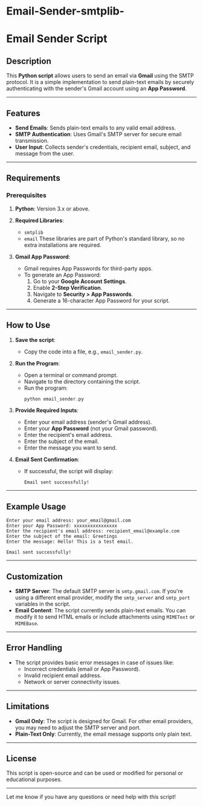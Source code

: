 # Email-Sender-smtplib-
# Email Sender Script

## Description
This **Python script** allows users to send an email via **Gmail** using the SMTP protocol. It is a simple implementation to send plain-text emails by securely authenticating with the sender's Gmail account using an **App Password**.

---

## Features
- **Send Emails**: Sends plain-text emails to any valid email address.
- **SMTP Authentication**: Uses Gmail's SMTP server for secure email transmission.
- **User Input**: Collects sender's credentials, recipient email, subject, and message from the user.

---

## Requirements
### Prerequisites
1. **Python**: Version 3.x or above.
2. **Required Libraries**: 
   - `smtplib`
   - `email`
   These libraries are part of Python's standard library, so no extra installations are required.

3. **Gmail App Password**:
   - Gmail requires App Passwords for third-party apps.
   - To generate an App Password:
     1. Go to your **Google Account Settings**.
     2. Enable **2-Step Verification**.
     3. Navigate to **Security > App Passwords**.
     4. Generate a 16-character App Password for your script.

---

## How to Use
1. **Save the script**:
   - Copy the code into a file, e.g., `email_sender.py`.

2. **Run the Program**:
   - Open a terminal or command prompt.
   - Navigate to the directory containing the script.
   - Run the program:
     ```bash
     python email_sender.py
     ```

3. **Provide Required Inputs**:
   - Enter your email address (sender's Gmail address).
   - Enter your **App Password** (not your Gmail password).
   - Enter the recipient's email address.
   - Enter the subject of the email.
   - Enter the message you want to send.

4. **Email Sent Confirmation**:
   - If successful, the script will display:
     ```
     Email sent successfully!
     ```

---

## Example Usage
```
Enter your email address: your_email@gmail.com
Enter your App Password: xxxxxxxxxxxxxxxx
Enter the recipient's email address: recipient_email@example.com
Enter the subject of the email: Greetings
Enter the message: Hello! This is a test email.

Email sent successfully!
```

---

## Customization
- **SMTP Server**: The default SMTP server is `smtp.gmail.com`. If you're using a different email provider, modify the `smtp_server` and `smtp_port` variables in the script.
- **Email Content**: The script currently sends plain-text emails. You can modify it to send HTML emails or include attachments using `MIMEText` or `MIMEBase`.

---

## Error Handling
- The script provides basic error messages in case of issues like:
  - Incorrect credentials (email or App Password).
  - Invalid recipient email address.
  - Network or server connectivity issues.

---

## Limitations
- **Gmail Only**: The script is designed for Gmail. For other email providers, you may need to adjust the SMTP server and port.
- **Plain-Text Only**: Currently, the email message supports only plain text.

---

## License
This script is open-source and can be used or modified for personal or educational purposes.

---

Let me know if you have any questions or need help with this script!
